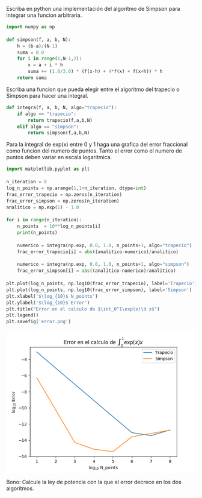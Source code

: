 Escriba en python una implementación del algoritmo de Simpson para integrar una funcion arbitraria.


```python
import numpy as np

def simpson(f, a, b, N):
    h = (b-a)/(N-1)
    suma = 0.0
    for i in range(1,N-1,2):
        x = a + i * h 
        suma += (1.0/3.0) * (f(x-h) + 4*f(x) + f(x+h)) * h
    return suma
```

Escriba una funcion que pueda elegir entre el algoritmo del trapecio o Simpson para hacer una integral.

```python
def integra(f, a, b, N, algo="trapecio"):
    if algo == "trapecio":
        return trapecio(f,a,b,N)
    elif algo == "simpson":
        return simpson(f,a,b,N)
```

Para la integral de exp(x) entre 0 y 1 haga una grafica del error fraccional como funcion del numero de puntos. Tanto el error como el numero de puntos deben variar en escala logaritmica.


```python
import matplotlib.pyplot as plt

n_iteration = 8
log_n_points = np.arange(1,1+n_iteration, dtype=int)
frac_error_trapecio = np.zeros(n_iteration)
frac_error_simpson = np.zeros(n_iteration)
analitico = np.exp(1) - 1.0

for i in range(n_iteration):
    n_points  = 10**log_n_points[i]
    print(n_points)

    numerico = integra(np.exp, 0.0, 1.0, n_points+1, algo="trapecio")
    frac_error_trapecio[i] = abs((analitico-numerico)/analitico)

    numerico = integra(np.exp, 0.0, 1.0, n_points+1, algo="simpson")
    frac_error_simpson[i] = abs((analitico-numerico)/analitico)
    
plt.plot(log_n_points, np.log10(frac_error_trapecio), label='Trapecio')
plt.plot(log_n_points, np.log10(frac_error_simpson), label='Simpson')
plt.xlabel('$\log_{10}$ N_points')
plt.ylabel('$\log_{10}$ Error')
plt.title("Error en el calculo de $\int_0^1\exp(x)\d x$")
plt.legend()
plt.savefig('error.png')
```

![error](error.png)

Bono: Calcule la ley de potencia con la que el error decrece en los dos algoritmos.

    

